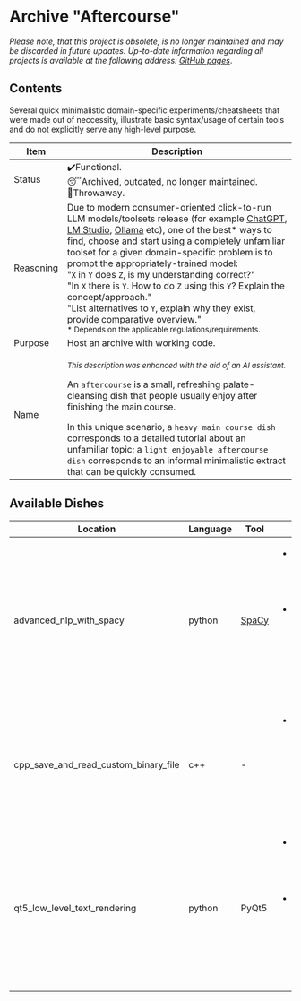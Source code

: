 # Archive "Aftercourse"

*Please note, that this project is obsolete, is no longer maintained and may be discarded in future updates. Up-to-date information regarding all projects is available at the following address: [GitHub pages](https://gggrv.github.io/about/projects/)*.

## Contents

Several quick minimalistic domain-specific experiments/cheatsheets that were made out of neccessity, illustrate  basic syntax/usage of certain tools and do not explicitly serve any high-level purpose.

| Item | Description |
| --- | --- |
| Status | ✔️Functional.<br>😴Archived, outdated, no longer maintained.<br>🤡Throwaway. |
| Reasoning | Due to modern consumer-oriented click-to-run LLM models/toolsets release (for example <a href="https://chatgpt.com">ChatGPT</a>, <a href="https://lmstudio.ai">LM Studio</a>, <a href="https://ollama.com">Ollama</a> etc), one of the best* ways to find, choose and start using a completely unfamiliar toolset for a given domain-specific problem is to prompt the appropriately-trained model:<br>"`X` in `Y` does `Z`, is my understanding correct?"<br>"In `X` there is `Y`. How to do `Z` using this `Y`? Explain the concept/approach."<br>"List alternatives to `Y`, explain why they exist, provide comparative overview."<br><sub>* Depends on the applicable regulations/requirements.</em></sub> |
| Purpose | Host an archive with working code. |
| Name | <p><sub>*This description was enhanced with the aid of an AI assistant.*</sub></p><p>An `aftercourse` is a small, refreshing palate-cleansing dish that people usually enjoy after finishing the main course.</p> In this unique scenario, a `heavy main course dish` corresponds to a detailed tutorial about an unfamiliar topic; a `light enjoyable aftercourse dish` corresponds to an informal minimalistic extract that can be quickly consumed. |

## Available Dishes

| Location | Language | Tool | Purpose |
| --- | --- | --- | --- |
| advanced_nlp_with_spacy | python | <a href="spacy.io">SpaCy</a> | <ul><li>Consolidate practical information, gained from the <a href="course.spacy.io/en/">official course</a>.</li><li>Have minimal code that can be immediately used to process English/Russian natural languages.</li></ul> | ✔️ |
| cpp_save_and_read_custom_binary_file | c++ | - | <ul><li>Have minimal code that can be immediately used to construct a custom binary record and save/read it from disk.</li></ul> |
| qt5_low_level_text_rendering | python | PyQt5 | <ul><li>Observe the differences between `word processing` and `text editing`.</li><li>Get a superficial understanding regarding how complex regular `word processing` actually is.</li></ul> |
